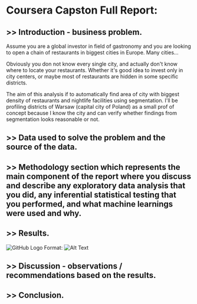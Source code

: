 # Coursera Capston Full Report:

## >> Introduction - business problem.

Assume you are a global investor in field of gastronomy and you are looking to open a chain of restaurants in biggest cities in Europe. Many cities...

Obviously you don not know every single city, and actually don't know where to locate your restaurants. Whether it's good idea to invest only in city centers, or maybe most of restaurants are hidden in some specific districts.

The aim of this analysis if to automatically find area of city with biggest density of restaurants and nightlife facilities using segmentation. I'll be profiling districts of Warsaw (capital city of Poland) as a small prof of concept because I know the city and can verify whether findings from segmentation looks reasonable or not.


## >> Data used to solve the problem and the source of the data.


## >> Methodology section which represents the main component of the report where you discuss and describe any exploratory data analysis that you did, any inferential statistical testing that you performed, and what machine learnings were used and why.


## >> Results.

![GitHub Logo](/images/logo.png)
Format: ![Alt Text](url)

## >> Discussion - observations / recommendations based on the results.


## >> Conclusion.
